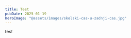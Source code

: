```yaml
---
title: Test
pubDate: 2025-01-19
heroImage: "@assets/images/skolski-cas-u-zadnji-cas.jpg"
---
```

test
